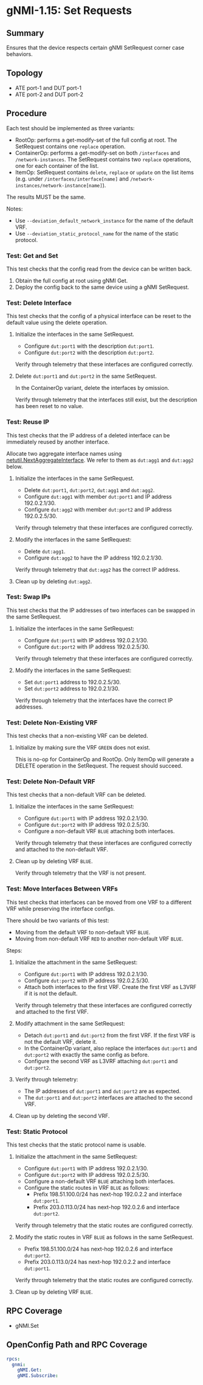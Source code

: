 # gNMI-1.15: Set Requests

## Summary

Ensures that the device respects certain gNMI SetRequest corner case behaviors.

## Topology

*   ATE port-1 and DUT port-1
*   ATE port-2 and DUT port-2

## Procedure

Each test should be implemented as three variants:

*   RootOp: performs a get-modify-set of the full config at root. The SetRequest
    contains one `replace` operation.
*   ContainerOp: performs a get-modify-set on both `/interfaces` and
    `/network-instances`. The SetRequest contains two `replace` operations, one
    for each container of the list.
*   ItemOp: SetRequest contains `delete`, `replace` or `update` on the list
    items (e.g. under `/interfaces/interface[name]` and
    `/network-instances/network-instance[name]`).

The results MUST be the same.

Notes:

*   Use `--deviation_default_network_instance` for the name of the default VRF.
*   Use `--deviation_static_protocol_name` for the name of the static protocol.

### Test: Get and Set

This test checks that the config read from the device can be written back.

1.  Obtain the full config at root using gNMI Get.
2.  Deploy the config back to the same device using a gNMI SetRequest.

### Test: Delete Interface

This test checks that the config of a physical interface can be reset to the
default value using the delete operation.

1.  Initialize the interfaces in the same SetRequest.

    *   Configure `dut:port1` with the description `dut:port1`.
    *   Configure `dut:port2` with the description `dut:port2`.

    Verify through telemetry that these interfaces are configured correctly.

2.  Delete `dut:port1` and `dut:port2` in the same SetRequest.

    In the ContainerOp variant, delete the interfaces by omission.

    Verify through telemetry that the interfaces still exist, but the
    description has been reset to no value.

### Test: Reuse IP

This test checks that the IP address of a deleted interface can be immediately
reused by another interface.

Allocate two aggregate interface names using [netutil.NextAggregateInterface].
We refer to them as `dut:agg1` and `dut:agg2` below.

[netutil.NextAggregateInterface]: https://pkg.go.dev/github.com/openconfig/ondatra/netutil#NextAggregateInterface

1.  Initialize the interfaces in the same SetRequest.

    *   Delete `dut:port1`, `dut:port2`, `dut:agg1` and `dut:agg2`.
    *   Configure `dut:agg1` with member `dut:port1` and IP address
        192.0.2.1/30.
    *   Configure `dut:agg2` with member `dut:port2` and IP address
        192.0.2.5/30.

    Verify through telemetry that these interfaces are configured correctly.

2.  Modify the interfaces in the same SetRequest:

    *   Delete `dut:agg1`.
    *   Configure `dut:agg2` to have the IP address 192.0.2.1/30.

    Verify through telemetry that `dut:agg2` has the correct IP address.

3.  Clean up by deleting `dut:agg2`.

### Test: Swap IPs

This test checks that the IP addresses of two interfaces can be swapped in the
same SetRequest.

1.  Initialize the interfaces in the same SetRequest:

    *   Configure `dut:port1` with IP address 192.0.2.1/30.
    *   Configure `dut:port2` with IP address 192.0.2.5/30.

    Verify through telemetry that these interfaces are configured correctly.

2.  Modify the interfaces in the same SetRequest:

    *   Set `dut:port1` address to 192.0.2.5/30.
    *   Set `dut:port2` address to 192.0.2.1/30.

    Verify through telemetry that the interfaces have the correct IP addresses.

### Test: Delete Non-Existing VRF

This test checks that a non-existing VRF can be deleted.

1.  Initialize by making sure the VRF `GREEN` does not exist.

    This is no-op for ContainerOp and RootOp. Only ItemOp will generate a DELETE
    operation in the SetRequest. The request should succeed.

### Test: Delete Non-Default VRF

This test checks that a non-default VRF can be deleted.

1.  Initialize the interfaces in the same SetRequest:

    *   Configure `dut:port1` with IP address 192.0.2.1/30.
    *   Configure `dut:port2` with IP address 192.0.2.5/30.
    *   Configure a non-default VRF `BLUE` attaching both interfaces.

    Verify through telemetry that these interfaces are configured correctly and
    attached to the non-default VRF.

2.  Clean up by deleting VRF `BLUE`.

    Verify through telemetry that the VRF is not present.

### Test: Move Interfaces Between VRFs

This test checks that interfaces can be moved from one VRF to a different VRF
while preserving the interface configs.

There should be two variants of this test:

*   Moving from the default VRF to non-default VRF `BLUE`.
*   Moving from non-default VRF `RED` to another non-default VRF `BLUE`.

Steps:

1.  Initialize the attachment in the same SetRequest:

    *   Configure `dut:port1` with IP address 192.0.2.1/30.
    *   Configure `dut:port2` with IP address 192.0.2.5/30.
    *   Attach both interfaces to the first VRF. Create the first VRF as L3VRF
        if it is not the default.

    Verify through telemetry that these interfaces are configured correctly and
    attached to the first VRF.

2.  Modify attachment in the same SetRequest:

    *   Detach `dut:port1` and `dut:port2` from the first VRF. If the first VRF
        is not the default VRF, delete it.
    *   In the ContainerOp variant, also replace the interfaces `dut:port1` and
        `dut:port2` with exactly the same config as before.
    *   Configure the second VRF as L3VRF attaching `dut:port1` and `dut:port2`.

3.  Verify through telemetry:

    *   The IP addresses of `dut:port1` and `dut:port2` are as expected.
    *   The `dut:port1` and `dut:port2` interfaces are attached to the second
        VRF.

4.  Clean up by deleting the second VRF.

### Test: Static Protocol

This test checks that the static protocol name is usable.

1.  Initialize the attachment in the same SetRequest:

    *   Configure `dut:port1` with IP address 192.0.2.1/30.
    *   Configure `dut:port2` with IP address 192.0.2.5/30.
    *   Configure a non-default VRF `BLUE` attaching both interfaces.
    *   Configure the static routes in VRF `BLUE` as follows:
        *   Prefix 198.51.100.0/24 has next-hop 192.0.2.2 and interface
            `dut:port1`.
        *   Prefix 203.0.113.0/24 has next-hop 192.0.2.6 and interface
            `dut:port2`.

    Verify through telemetry that the static routes are configured correctly.

2.  Modify the static routes in VRF `BLUE` as follows in the same SetRequest.

    *   Prefix 198.51.100.0/24 has next-hop 192.0.2.6 and interface `dut:port2`.
    *   Prefix 203.0.113.0/24 has next-hop 192.0.2.2 and interface `dut:port1`.

    Verify through telemetry that the static routes are configured correctly.

3.  Clean up by deleting VRF `BLUE`.

## RPC Coverage

*   gNMI.Set

## OpenConfig Path and RPC Coverage

```yaml
rpcs:
  gnmi:
    gNMI.Get:
    gNMI.Subscribe:

```
